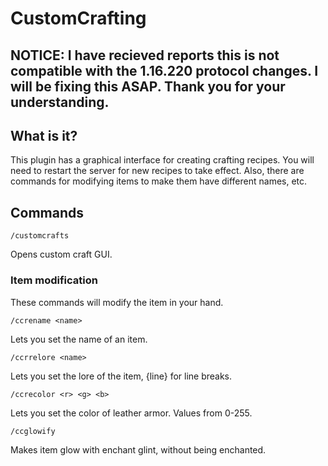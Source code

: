 # CustomCrafting
## NOTICE: I have recieved reports this is not compatible with the 1.16.220 protocol changes. I will be fixing this ASAP. Thank you for your understanding.
## What is it?
This plugin has a graphical interface for creating crafting recipes. 
You will need to restart the server for new recipes to take effect.
Also, there are commands for modifying items to make them have different names, etc.
## Commands
```/customcrafts``` 

Opens custom craft GUI.
### Item modification
These commands will modify the item in your hand.

```/ccrename <name>```

Lets you set the name of an item.

```/ccrrelore <name>```

Lets you set the lore of the item, {line} for line breaks.

```/ccrecolor <r> <g> <b>```

Lets you set the color of leather armor. Values from 0-255.

```/ccglowify```

Makes item glow with enchant glint, without being enchanted.
